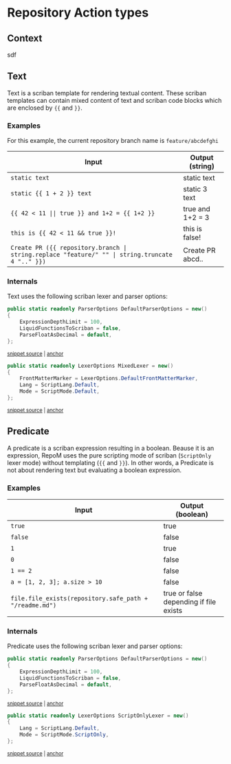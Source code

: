 # Repository Action types

## Context

sdf

## Text

Text is a scriban template for rendering textual content. These scriban templates can contain mixed content of text and scriban code blocks which are enclosed by `{{` and `}}`.

### Examples

For this example, the current repository branch name is `feature/abcdefghi`

| Input | Output (string) |
|---|---|
| `static text` | static text |
| `static {{ 1 + 2 }} text` | static 3 text |
| `{{ 42 < 11 \|\| true }} and 1+2 = {{ 1+2 }}` | true and 1+2 = 3 |
| `this is {{ 42 < 11 && true }}!` | this is false! |
| `Create PR ({{ repository.branch \| string.replace "feature/" "" \| string.truncate 4 ".." }})` |  Create PR abcd..  |

### Internals

Text uses the following scriban lexer and parser options:

<!-- snippet: DefaultLexerAndParserOptions_DefaultParserOptions -->
<a id='snippet-defaultlexerandparseroptions_defaultparseroptions'></a>
```cs
public static readonly ParserOptions DefaultParserOptions = new()
{
    ExpressionDepthLimit = 100,
    LiquidFunctionsToScriban = false,
    ParseFloatAsDecimal = default,
};
```
<sup><a href='/src/RepoM.ActionMenu.Core/Model/Lexers.cs#L24-L31' title='Snippet source file'>snippet source</a> | <a href='#snippet-defaultlexerandparseroptions_defaultparseroptions' title='Start of snippet'>anchor</a></sup>
<!-- endSnippet -->

<!-- snippet: DefaultLexerAndParserOptions_MixedLexer -->
<a id='snippet-defaultlexerandparseroptions_mixedlexer'></a>
```cs
public static readonly LexerOptions MixedLexer = new()
{
    FrontMatterMarker = LexerOptions.DefaultFrontMatterMarker,
    Lang = ScriptLang.Default,
    Mode = ScriptMode.Default,
};
```
<sup><a href='/src/RepoM.ActionMenu.Core/Model/Lexers.cs#L15-L22' title='Snippet source file'>snippet source</a> | <a href='#snippet-defaultlexerandparseroptions_mixedlexer' title='Start of snippet'>anchor</a></sup>
<!-- endSnippet -->

## Predicate

A predicate is a scriban expression resulting in a boolean. Beause it is an expression, RepoM uses the pure scripting mode of scriban (`ScriptOnly` lexer mode) without templating (`{{` and `}}`). In other words, a Predicate is not about rendering text but evaluating a boolean expression.

### Examples

| Input | Output (boolean) |
|---|---|
| `true` | true |
| `false` | false |
| `1` | true |
| `0` | false |
| `1 == 2` | false |
| `a = [1, 2, 3]; a.size > 10` | false |
| `file.file_exists(repository.safe_path + "/readme.md")` | true or false depending if file exists |

### Internals

Predicate uses the following scriban lexer and parser options:

<!-- snippet: DefaultLexerAndParserOptions_DefaultParserOptions -->
<a id='snippet-defaultlexerandparseroptions_defaultparseroptions'></a>
```cs
public static readonly ParserOptions DefaultParserOptions = new()
{
    ExpressionDepthLimit = 100,
    LiquidFunctionsToScriban = false,
    ParseFloatAsDecimal = default,
};
```
<sup><a href='/src/RepoM.ActionMenu.Core/Model/Lexers.cs#L24-L31' title='Snippet source file'>snippet source</a> | <a href='#snippet-defaultlexerandparseroptions_defaultparseroptions' title='Start of snippet'>anchor</a></sup>
<!-- endSnippet -->

<!-- snippet: DefaultLexerAndParserOptions_ScriptOnlyLexer -->
<a id='snippet-defaultlexerandparseroptions_scriptonlylexer'></a>
```cs
public static readonly LexerOptions ScriptOnlyLexer = new()
{
    Lang = ScriptLang.Default, 
    Mode = ScriptMode.ScriptOnly,
};
```
<sup><a href='/src/RepoM.ActionMenu.Core/Model/Lexers.cs#L7-L13' title='Snippet source file'>snippet source</a> | <a href='#snippet-defaultlexerandparseroptions_scriptonlylexer' title='Start of snippet'>anchor</a></sup>
<!-- endSnippet -->
